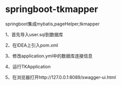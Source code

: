# springboot-tkmapper
springboot集成mybatis,pageHelper,tkmapper

1、首先导入user.sql到数据库

2、在IDEA上引入pom.xml

3、修改application.yml中的数据库连接信息

4、运行TKApplication

5、在浏览器打开http://127.0.0.1:8089/swagger-ui.html
